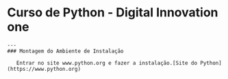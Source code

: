 # Curso de Python - Digital Innovation one
    ---
    ### Montagem do Ambiente de Instalação
       
       Entrar no site www.python.org e fazer a instalação.[Site do Python](https://www.python.org)
       
